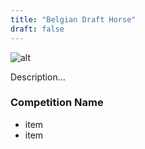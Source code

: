 ```yaml
---
title: "Belgian Draft Horse"
draft: false
---
```


![alt](//placehold.co/600x400)

Description...

### Competition Name

- item
- item
